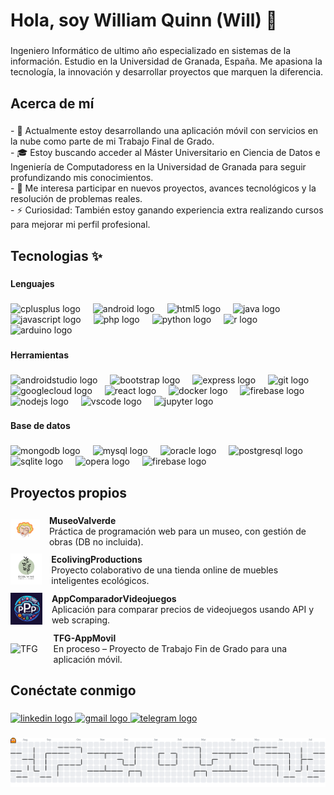 <h1 align="left">Hola, soy William Quinn (Will) 👋</h1>

###

<p align="left">Ingeniero Informático de ultimo año especializado en sistemas de la información. Estudio en la Universidad de Granada, España. Me apasiona la tecnología, la innovación y desarrollar proyectos que marquen la diferencia.</p>

###

<h2 align="left">Acerca de mí</h2>

###

<p align="left">- 🌱 Actualmente estoy desarrollando una aplicación móvil con servicios en la nube como parte de mi Trabajo Final de Grado.<br>- 🎓 Estoy buscando acceder al Máster Universitario en Ciencia de Datos e Ingeniería de Computadoress en la Universidad de Granada para seguir profundizando mis conocimientos.<br>- 👀 Me interesa participar en nuevos proyectos, avances tecnológicos y la resolución de problemas reales.<br>- ⚡ Curiosidad: También estoy ganando experiencia extra realizando cursos para mejorar mi perfil profesional.</p>

###

<h2 align="left">Tecnologias ✨</h2>

###

<h4 align="left">Lenguajes</h4>

###

<div align="left">
  <img src="https://cdn.jsdelivr.net/gh/devicons/devicon/icons/cplusplus/cplusplus-original.svg" height="40" alt="cplusplus logo"  />
  <img width="12" />
  <img src="https://cdn.jsdelivr.net/gh/devicons/devicon/icons/android/android-original.svg" height="40" alt="android logo"  />
  <img width="12" />
  <img src="https://cdn.jsdelivr.net/gh/devicons/devicon/icons/html5/html5-original.svg" height="40" alt="html5 logo"  />
  <img width="12" />
  <img src="https://cdn.jsdelivr.net/gh/devicons/devicon/icons/java/java-original.svg" height="40" alt="java logo"  />
  <img width="12" />
  <img src="https://cdn.jsdelivr.net/gh/devicons/devicon/icons/javascript/javascript-original.svg" height="40" alt="javascript logo"  />
  <img width="12" />
  <img src="https://cdn.jsdelivr.net/gh/devicons/devicon/icons/php/php-original.svg" height="40" alt="php logo"  />
  <img width="12" />
  <img src="https://cdn.jsdelivr.net/gh/devicons/devicon/icons/python/python-original.svg" height="40" alt="python logo"  />
  <img width="12" />
  <img src="https://cdn.jsdelivr.net/gh/devicons/devicon/icons/r/r-original.svg" height="40" alt="r logo"  />
  <img width="12" />
  <img src="https://cdn.jsdelivr.net/gh/devicons/devicon/icons/arduino/arduino-original.svg" height="40" alt="arduino logo"  />
</div>

###

<h4 align="left">Herramientas</h4>

###

<div align="left">
  <img src="https://cdn.jsdelivr.net/gh/devicons/devicon/icons/androidstudio/androidstudio-original.svg" height="40" alt="androidstudio logo"  />
  <img width="12" />
  <img src="https://cdn.jsdelivr.net/gh/devicons/devicon/icons/bootstrap/bootstrap-original.svg" height="40" alt="bootstrap logo"  />
  <img width="12" />
  <img src="https://cdn.jsdelivr.net/gh/devicons/devicon/icons/express/express-original.svg" height="40" alt="express logo"  />
  <img width="12" />
  <img src="https://cdn.jsdelivr.net/gh/devicons/devicon/icons/git/git-original.svg" height="40" alt="git logo"  />
  <img width="12" />
  <img src="https://cdn.jsdelivr.net/gh/devicons/devicon/icons/googlecloud/googlecloud-original.svg" height="40" alt="googlecloud logo"  />
  <img width="12" />
  <img src="https://cdn.jsdelivr.net/gh/devicons/devicon/icons/react/react-original.svg" height="40" alt="react logo"  />
  <img width="12" />
  <img src="https://cdn.jsdelivr.net/gh/devicons/devicon/icons/docker/docker-original.svg" height="40" alt="docker logo"  />
  <img width="12" />
  <img src="https://cdn.jsdelivr.net/gh/devicons/devicon/icons/firebase/firebase-plain.svg" height="40" alt="firebase logo"  />
  <img width="12" />
  <img src="https://cdn.jsdelivr.net/gh/devicons/devicon/icons/nodejs/nodejs-original.svg" height="40" alt="nodejs logo"  />
  <img width="12" />
  <img src="https://cdn.jsdelivr.net/gh/devicons/devicon/icons/vscode/vscode-original.svg" height="40" alt="vscode logo"  />
  <img width="12" />
  <img src="https://cdn.jsdelivr.net/gh/devicons/devicon/icons/jupyter/jupyter-original.svg" height="40" alt="jupyter logo"  />
</div>

###

<h4 align="left">Base de datos</h4>

###

<div align="left">
  <img src="https://cdn.jsdelivr.net/gh/devicons/devicon/icons/mongodb/mongodb-original.svg" height="40" alt="mongodb logo"  />
  <img width="12" />
  <img src="https://cdn.jsdelivr.net/gh/devicons/devicon/icons/mysql/mysql-original.svg" height="40" alt="mysql logo"  />
  <img width="12" />
  <img src="https://cdn.jsdelivr.net/gh/devicons/devicon/icons/oracle/oracle-original.svg" height="40" alt="oracle logo"  />
  <img width="12" />
  <img src="https://cdn.jsdelivr.net/gh/devicons/devicon/icons/postgresql/postgresql-original.svg" height="40" alt="postgresql logo"  />
  <img width="12" />
  <img src="https://cdn.jsdelivr.net/gh/devicons/devicon/icons/sqlite/sqlite-original.svg" height="40" alt="sqlite logo"  />
  <img width="12" />
  <img src="https://cdn.jsdelivr.net/gh/devicons/devicon/icons/opera/opera-original.svg" height="40" alt="opera logo"  />
  <img width="12" />
  <img src="https://cdn.jsdelivr.net/gh/devicons/devicon/icons/firebase/firebase-plain.svg" height="40" alt="firebase logo"  />
</div>

###

<h2 align="left">Proyectos propios</h2>

###

<div align="left" style="display: flex; flex-direction: column; gap: 10px;">

  <div style="display: flex; align-items: center; gap: 15px;">
    <a href="https://github.com/Wistry/MuseoValverde" target="_blank">
      <img src="https://raw.githubusercontent.com/Wistry/MuseoValverde/main/imagenes/logotipo.png" alt="Logo MuseoValverde" width="60">
    </a>
    <div>
      <h4 style="margin: 0;">MuseoValverde</h4>
      <p style="margin: 0;">Práctica de programación web para un museo, con gestión de obras (DB no incluida).</p>
    </div>
  </div>

  <div style="display: flex; align-items: center; gap: 15px;">
    <a href="https://github.com/Wistry/EcolivingProductions" target="_blank">
      <img src="https://github.com/Wistry/EcolivingProductions/raw/8011dab2856556399ec474bb12a88e10533b0202/webapp/images/logo.png" alt="Logo EcolivingProductions" width="60">
    </a>
    <div>
      <h4 style="margin: 0;">EcolivingProductions</h4>
      <p style="margin: 0;">Proyecto colaborativo de una tienda online de muebles inteligentes ecológicos.</p>
    </div>
  </div>

  <div style="display: flex; align-items: center; gap: 15px;">
    <a href="https://github.com/Wistry/AppComparadorVideojuegos" target="_blank">
      <img src="https://github.com/Wistry/AppComparadorVideojuegos/raw/main/src/main/resources/static/LOGO.jpeg" alt="Logo PricePlayPay" width="60">
    </a>
    <div>
      <h4 style="margin: 0;">AppComparadorVideojuegos</h4>
      <p style="margin: 0;">Aplicación para comparar precios de videojuegos usando API y web scraping.</p>
    </div>
  </div>

  <div style="display: flex; align-items: center; gap: 15px;">
    <img src="https://via.placeholder.com/60" alt="TFG" width="60">
    <div>
      <h4 style="margin: 0;">TFG-AppMovil</h4>
      <p style="margin: 0;">En proceso – Proyecto de Trabajo Fin de Grado para una aplicación móvil.</p>
    </div>
  </div>

</div>




###

<h2 align="left">Conéctate conmigo</h2>

###

<div align="left">
  <a href="https://www.linkedin.com/in/williamquinn03/" target="_blank">
    <img src="https://raw.githubusercontent.com/maurodesouza/profile-readme-generator/master/src/assets/icons/social/linkedin/default.svg" width="52" height="40" alt="linkedin logo" />
  </a>
  <a href="mailto:wistry7@gmail.com" target="_blank">
  <img src="https://raw.githubusercontent.com/maurodesouza/profile-readme-generator/master/src/assets/icons/social/gmail/default.svg" width="52" height="40" alt="gmail logo" />
  </a>
  <a href="https://t.me/willy_qc" target="_blank">
    <img src="https://raw.githubusercontent.com/maurodesouza/profile-readme-generator/master/src/assets/icons/social/telegram/default.svg" width="52" height="40" alt="telegram logo" />
  </a>
</div>

###

<picture>
  <source media="(prefers-color-scheme: dark)" srcset="https://raw.githubusercontent.com/Wistry/Wistry/output/pacman-contribution-graph-dark.svg">
  <source media="(prefers-color-scheme: light)" srcset="https://raw.githubusercontent.com/Wistry/Wistry/output/pacman-contribution-graph.svg">
  <img alt="pacman contribution graph" src="https://raw.githubusercontent.com/Wistry/Wistry/output/pacman-contribution-graph.svg">
</picture>

###
